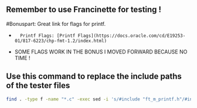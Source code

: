 

## Remember to use Francinette for testing !



#Bonuspart: Great link for flags for printf.
+		Printf Flags: [Printf Flags](https://docs.oracle.com/cd/E19253-01/817-6223/chp-fmt-1.2/index.html)
+ SOME FLAGS WORK IN THE BONUS I MOVED FORWARD BECAUSE NO TIME !


## Use this command to replace the include paths of the tester files
```bash
find . -type f -name "*.c" -exec sed -i 's/#include "ft_m_printf.h"/#include "ft_printf.h"/g' {} \;
```
